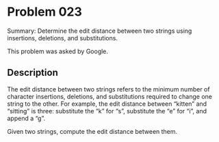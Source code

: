 # Problem 023
Summary: Determine the edit distance between two strings using insertions, deletions, and substitutions.

This problem was asked by Google.

## Description
The edit distance between two strings refers to the minimum number of character insertions, deletions, and substitutions required to change one string to the other. For example, the edit distance between “kitten” and “sitting” is three: substitute the “k” for “s”, substitute the “e” for “i”, and append a “g”.

Given two strings, compute the edit distance between them.